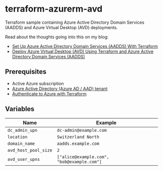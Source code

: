 # terraform-azurerm-avd

Terraform sample containing Azure Active Directory Domain Services (AADDS) and Azure Virtual Desktop (AVD) deployments.

Read about the thoughts going into this on my blog:

- [Set Up Azure Active Directory Domain Services (AADDS) With Terraform](https://schnerring.net/blog/set-up-azure-active-directory-domain-services-aadds-with-terraform-updated/)
- [Deploy Azure Virtual Desktop (AVD) Using Terraform and Azure Active Directory Domain Services (AADDS)](https://schnerring.net/blog/deploy-azure-virtual-desktop-avd-using-terraform-and-azure-active-directory-domain-services-aadds/)

## Prerequisites

- Active Azure subscription
- [Azure Active Directory (Azure AD / AAD) tenant](https://docs.microsoft.com/en-us/azure/active-directory/develop/quickstart-create-new-tenant)
- [Authenticate to Azure with Terraform](https://registry.terraform.io/providers/hashicorp/azurerm/latest/docs#authenticating-to-azure)

## Variables

| Name                 | Example                                    |
| -------------------- | ------------------------------------------ |
| `dc_admin_upn`       | `dc-admin@example.com`                     |
| `location`           | `Switzerland North`                        |
| `domain_name`        | `aadds.example.com`                        |
| `avd_host_pool_size` | `2`                                        |
| `avd_user_upns`      | `["alice@example.com", "bob@example.com"]` |
